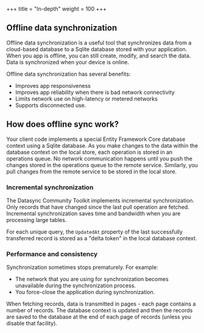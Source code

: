 +++
title = "In-depth"
weight = 100
+++

## Offline data synchronization

Offline data synchronization is a useful tool that synchronizes data from a cloud-based database to a Sqlite database stored with your application.  When you app is offline, you can still create, modify, and search the data.  Data is synchronized when your device is online.

Offline data synchronization has several benefits:

* Improves app responsiveness
* Improves app reliability when there is bad network connectivity
* Limits network use on high-latency or metered networks
* Supports disconnected use.
 
## How does offline sync work?

Your client code implements a special Entity Framework Core database context using a Sqlite database.  As you make changes to the data within the database context on the local store, each operation is stored in an operations queue. No network communication happens until you push the changes stored in the operations queue to the remote service.  Similarly, you pull changes from the remote service to be stored in the local store.

### Incremental synchronization

The Datasync Community Toolkit implements incremental synchronization.  Only records that have changed since the last pull operation are fetched.  Incremental synchronization saves time and bandwidth when you are processing large tables.

For each unique query, the `UpdatedAt` property of the last successfully transferred record is stored as a "delta token" in the local database context.

### Performance and consistency

Synchronization sometimes stops prematurely.  For example:

* The network that you are using for synchronization becomes unavailable during the synchronization process.
* You force-close the application during synchronization.

When fetching records, data is transmitted in pages - each page contains a number of records.  The database context is updated and then the records are saved to the database at the end of each page of records (unless you disable that facility).
